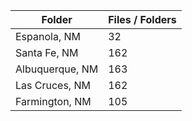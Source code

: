 | Folder          |   Files / Folders |
|-----------------|-------------------|
| Espanola, NM    |                32 |
| Santa Fe, NM    |               162 |
| Albuquerque, NM |               163 |
| Las Cruces, NM  |               162 |
| Farmington, NM  |               105 |